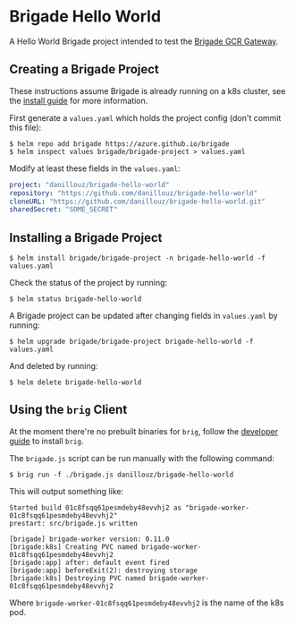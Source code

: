 # Brigade Hello World

A Hello World Brigade project intended to test the [Brigade GCR Gateway](https://github.com/danillouz/brigade-gcr-gateway/).

## Creating a Brigade Project

These instructions assume Brigade is already running on a k8s cluster, see the [install guide](https://github.com/Azure/brigade/blob/master/docs/topics/install.md)
for more information.

First generate a `values.yaml` which holds the project config (don't commit this file):

```
$ helm repo add brigade https://azure.github.io/brigade
$ helm inspect values brigade/brigade-project > values.yaml
```

Modify at least these fields in the `values.yaml`:

```yaml
project: "danillouz/brigade-hello-world"
repository: "https://github.com/danillouz/brigade-hello-world"
cloneURL: "https://github.com/danillouz/brigade-hello-world.git"
sharedSecret: "SOME_SECRET"
```

## Installing a Brigade Project

```
$ helm install brigade/brigade-project -n brigade-hello-world -f values.yaml
```

Check the status of the project by running:

```
$ helm status brigade-hello-world
```

A Brigade project can be updated after changing fields in `values.yaml` by running:

```
$ helm upgrade brigade/brigade-project brigade-hello-world -f values.yaml
```

And deleted by running:

```
$ helm delete brigade-hello-world
```

## Using the `brig` Client

At the moment there're no prebuilt binaries for `brig`, follow the [developer guide](https://github.com/Azure/brigade/blob/master/docs/topics/developers.md)
to install `brig`.

The `brigade.js` script can be run manually with the following command:

```
$ brig run -f ./brigade.js danillouz/brigade-hello-world
```

This will output something like:

```
Started build 01c8fsqq61pesmdeby48evvhj2 as "brigade-worker-01c8fsqq61pesmdeby48evvhj2"
prestart: src/brigade.js written

[brigade] brigade-worker version: 0.11.0
[brigade:k8s] Creating PVC named brigade-worker-01c8fsqq61pesmdeby48evvhj2
[brigade:app] after: default event fired
[brigade:app] beforeExit(2): destroying storage
[brigade:k8s] Destroying PVC named brigade-worker-01c8fsqq61pesmdeby48evvhj2
```

Where `brigade-worker-01c8fsqq61pesmdeby48evvhj2` is the name of the k8s pod.
